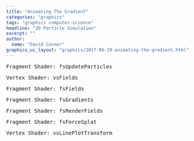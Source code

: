 ```yaml
---
title: "Animating The Gradient"
categories: "graphics"
tags: "graphics computer-science"
headline: "2D Particle Simulation"
excerpt: ""
author:
  name: "David Conner"
graphics_ui_layout: "graphics/2017-06-29-animating-the-gradient.html"
---
```


<pre class="highlight">Fragment Shader: fsUpdateParticles<code id="codeFsUpdateParticles"></code></pre>
<pre class="highlight">Vertex Shader: vsFields<code id="codeVsFields"></code></pre>
<pre class="highlight">Fragment Shader: fsFields<code id="codeFsFields"></code></pre>
<pre class="highlight">Fragment Shader: fsGradients<code id="codeFsGradients"></code></pre>
<pre class="highlight">Fragment Shader: fsRenderFields<code id="codeFsRenderFields"></code></pre>
<pre class="highlight">Fragment Shader: fsForceSplat<code id="codeFsForceSplat"></code></pre>
<pre class="highlight">Vertex Shader: vsLinePlotTransform<code id="codeVsLinePlotTransform"></code></pre>

<script type="x-shader/x-vertex" id="vsPass">
layout(location = 0) in vec3 a_position;
layout(location = 1) in vec2 a_texcoord;

out vec2 v_st;
out vec3 v_position;

void main() {
  v_st = a_texcoord;
  v_position = a_position;
  gl_Position = vec4(a_position, 1.0);
}
</script>

<script type="x-shader/x-vertex" id="fsForceSplat">
uniform vec2 u_resolution;
uniform ivec2 u_particleUv;
uniform float u_rCoefficient;
uniform int u_particleIdLimit;

uniform sampler2D s_particles;

layout(location = 0) out vec4 particleUpdates;

vec2 calcForce(vec2 r, vec2 r2) {
  vec2 dr = r - r2;
  float d = distance(r, r2);
  float rad = atan(dr.y, dr.x);
  return vec2(cos(rad), sin(rad)) / d;
}

void main() {
  ivec2 uv = ivec2(trunc(gl_FragCoord));

  if (uv.x * uv.y + uv.x > u_particleIdLimit) { discard; }
  if (uv == u_particleUv) { discard; }

  vec4 accumulatorParticle = texelFetch(s_particles, uv, 0);
  vec4 particle = texelFetch(s_particles, u_particleUv, 0);

  particleUpdates.xy = u_rCoefficient * calcForce(accumulatorParticle.xy, particle.xy);
}
</script>

<script type="x-shader/x-fragment" id="fsUpdateParticles">
uniform vec2 u_resolution;
uniform vec2 u_fieldResolution;
uniform ivec4 u_randomSeed;
uniform float u_particleSpeed;
uniform vec4 u_deltaTime;
uniform int u_spaceType;
uniform int u_physicsMethod;
uniform bool u_bilinearInterpolation;

uniform isampler2D s_particleRandoms;
uniform sampler2D s_particles;
uniform sampler2D s_particleMomentums;
uniform sampler2D s_particleForceSplat;
uniform sampler2D s_repelField;

#define physicsMethodBrownian 0
#define physicsMethodSplat 1
#define physicsMethodField 2

#define spaceTypeFinite 0
#define spaceTypeWrapped 1
#define spaceTypeInfinite 2

in vec2 v_st;
in vec3 v_position;

layout(location = 0) out ivec4 random;
layout(location = 1) out vec4 particle;
layout(location = 2) out vec4 particleMomentums;
layout(location = 3) out vec4 particleForces;

// TODO: temperature: update another texture with particle velocities
// layout(location = 2) out vec4 particleVelocities

const float maxInt = 2147483647.0;

// because float textures are not texture-filterable in webgl
vec4 bilinearInterpolation(sampler2D s, vec2 rs) {
  vec2 rsOffset = fract(rs);
  vec2 baseCoords = trunc(rs) + vec2(
    rsOffset.x >= 0.5 ? 0.5 : -0.5,
    rsOffset.y >= 0.5 ? 0.5 : -0.5);

  vec2 coords[4];
  coords[0] = baseCoords;
  coords[1] = baseCoords + vec2(1.0, 0.0);
  coords[2] = baseCoords + vec2(0.0, 1.0);
  coords[3] = baseCoords + vec2(1.0, 1.0);

  vec4 texels[4];
  texels[0] = texelFetch(s, ivec2(trunc(coords[0])), 0);
  texels[1] = texelFetch(s, ivec2(trunc(coords[1])), 0);
  texels[2] = texelFetch(s, ivec2(trunc(coords[2])), 0);
  texels[3] = texelFetch(s, ivec2(trunc(coords[3])), 0);

  vec4 color = vec4(0.0, 0.0, 0.0, 0.0);
  for (int i = 0; i < 4; i++) {
    coords[i] = coords[i] - rs;
    float area = abs(coords[i].x * coords[i].y);
    color += area * texels[i];

    //color += texels[i] / 4.0;
    //color += vec4(coords[i] / 4.0, 0.0,0.0);
  }

  // it's returning 0,0,0,1 because the coordinates are off the screen
  // but if that's the case, area should not sum to one and it does
  return color;
}

void main() {
  vec2 uv = gl_FragCoord.xy / u_resolution.xy;

  // =======================================
  // Update Randoms
  // =======================================

  ivec4 randomTexel = texture(s_particleRandoms, uv);

  vec2 texelCoords[4];
  texelCoords[0] = mod(gl_FragCoord.xy + vec2( 0.0, -1.0), u_resolution.xy) / u_resolution.xy;
  texelCoords[1] = mod(gl_FragCoord.xy + vec2( 1.0,  0.0), u_resolution.xy) / u_resolution.xy;
  texelCoords[2] = mod(gl_FragCoord.xy + vec2( 0.0,  1.0), u_resolution.xy) / u_resolution.xy;
  texelCoords[3] = mod(gl_FragCoord.xy + vec2(-1.0,  1.0), u_resolution.xy) / u_resolution.xy;

  ivec4 texels[4];
  texels[0] = texture(s_particleRandoms, texelCoords[0]);
  texels[1] = texture(s_particleRandoms, texelCoords[1]);
  texels[2] = texture(s_particleRandoms, texelCoords[2]);
  texels[3] = texture(s_particleRandoms, texelCoords[3]);

  ivec4 newRandom = u_randomSeed ^ randomTexel ^ texels[0] ^ texels[1] ^ texels[2] ^ texels[3];
  random = newRandom;

  // =======================================
  // Update Physics
  // =======================================

  particle = texture(s_particles, uv);
  particleMomentums = texture(s_particleMomentums, uv);
  vec2 netForce = vec2(0.0, 0.0);

  switch (u_physicsMethod) {

    case physicsMethodBrownian:
      vec4 newRandomFloat = fract(vec4(newRandom) / maxInt + 0.5) - 0.5 ;
      netForce = newRandomFloat.xy;
      break;

    case physicsMethodSplat:
      netForce = texture(s_particleForceSplat, uv).xy;
      break;

    case physicsMethodField:
      //vec4 field = bilinearInterpolation(s_repelField, particleToFieldSpace);
      //vec4 field = texture(s_repelField, (particle.xy + 1.0) / 2.0);

      vec4 field = vec4(0.0, 0.0, 0.0, 0.0);
      vec2 coordOffsets[8];
      coordOffsets[0] = vec2(-1.0, -1.0);
      coordOffsets[1] = vec2(0.0, -1.0);
      coordOffsets[2] = vec2(1.0, -1.0);
      coordOffsets[3] = vec2(-1.0, 0.0);
      // skip the center pixel because values are too high
      coordOffsets[4] = vec2(1.0, 0.0);
      coordOffsets[5] = vec2(-1.0, 1.0);
      coordOffsets[6] = vec2(0.0, 1.0);
      coordOffsets[7] = vec2(1.0, 1.0);
      //coordOffsets[8] = vec2(0.0, 0.0);

      for (int i = 0; i <= 8; i++) {
        if (u_bilinearInterpolation) {
          vec2 particleToFieldSpace = ((particle.xy + 1.0) / 2.0) * u_fieldResolution.xy;
          vec2 coords = particleToFieldSpace.xy + coordOffsets[i];
          field += bilinearInterpolation(s_repelField, coords.xy);
        } else {
          vec2 coords = ((particle.xy + 1.0) / 2.0) + (coordOffsets[i] / u_fieldResolution.xy);
          field += texture(s_repelField, coords);
        }
      }
      field /= 8.0;

      //if (u_bilinearInterpolation) {
      //  vec2 particleToFieldSpace = ((particle.xy + 1.0) / 2.0) * u_fieldResolution.xy;
      //  vec2 coords = particleToFieldSpace.xy;
      //  field += bilinearInterpolation(s_repelField, coords.xy);
      //} else {
      //  vec2 coords = ((particle.xy + 1.0) / 2.0);
      //  field += texture(s_repelField, coords);
      //}

      netForce = vec2(field.x, -field.y);
      break;
  }

  // =======================================
  // Update Particles
  // =======================================
  // TODO: adjust units for u_particleSpeed (and fix in netForce calcs above)

  particleForces = vec4(netForce.xy, 0.0, 0.0);
  particleMomentums.xy += netForce * u_deltaTime.x / 1000.0;
  vec2 particleUpdate = u_particleSpeed * particleMomentums.xy * u_deltaTime.x / 1000.0;

  switch (u_spaceType) {
    case spaceTypeFinite:
      particle.x = particle.x + particleUpdate.x;
      particle.y = particle.y + particleUpdate.y;
      break;
    case spaceTypeWrapped:
      particle.x = mod(particle.x + particleUpdate.x + 1.0, 2.0) - 1.0;
      particle.y = mod(particle.y + particleUpdate.y + 1.0, 2.0) - 1.0;
      break;
    case spaceTypeInfinite:
      particle.x = particle.x + particleUpdate.x;
      particle.y = particle.y + particleUpdate.y;
      break;
  }
}
</script>

<script type="x-shader/x-vertex" id="vsFields">
uniform float u_fieldSize;
uniform float u_rCoefficient;
uniform sampler2D s_particles;

layout(location = 0) in int a_index;

flat out int v_particleId;
out float v_pointSize;
//out vec4 v_position; // not linkable to fsFields ?

const float maxInt = 2147483647.0;

void main()
{
  // textureSize must return ivec & texelFetch must accept ivec
  ivec2 texSize = textureSize(s_particles, 0);

  ivec2 texel = ivec2(a_index % texSize.x, a_index / texSize.x);
  vec4 particle = texelFetch(s_particles, texel, 0);

  v_particleId = a_index;
  v_pointSize = u_fieldSize;

  gl_Position = vec4(particle.x, particle.y, 0.0, 1.0);;
  gl_PointSize = v_pointSize;
}
</script>

<script type="x-shader/x-fragment" id="fsFields">
uniform vec2 u_resolution;
uniform float u_rCoefficient;
uniform sampler2D s_particleMomentums;
uniform bool u_deferGradientCalc;
uniform bool u_circularFieldEffect;
uniform bool u_forceCalcInGlPointSpace;

//in vec4 v_position; // not linkable to fsFields ?
in float v_pointSize;
flat in int v_particleId;

layout(location = 0) out vec4 repelForce;
layout(location = 1) out vec4 repelFieldGradient;

vec2 calculateRForce(vec2 point, vec2 center) {
  vec2 pointOffset = point.xy - center;
  float d = distance(point.xy, center);
  float rad = atan(pointOffset.y, pointOffset.x);
  return vec2(cos(rad), sin(rad)) / d;
}

void main()
{
  if (u_circularFieldEffect && distance(gl_PointCoord.xy, vec2(0.5,0.5)) > 0.5) { discard; }

  vec2 particleCenter = vec2(0.5, 0.5);
  vec2 fieldPoint = gl_PointCoord.xy;
  vec2 delta = vec2(1.0, 1.0);

  if (!u_forceCalcInGlPointSpace) {
     particleCenter *= v_pointSize;
     fieldPoint *= v_pointSize;
  } else {
    // incorrect but causes the shape of the field space to be emphasized
    delta /= v_pointSize;
  }
  vec2 rForce = u_rCoefficient * calculateRForce(fieldPoint, particleCenter);
  repelForce = vec4(rForce.xy, 0.0, 1.0);

  if (!u_deferGradientCalc) {
    vec2 fieldPoint2 = fieldPoint + delta;
    vec2 df = u_rCoefficient * calculateRForce(fieldPoint2.xy, particleCenter) - rForce;

    // jacobian of the vector field
    repelFieldGradient = vec4(
      df.x / delta.x, df.x / delta.y,
      df.y / delta.x, df.y / delta.y);
  }
}
</script>

<script type="x-shader/x-fragment" id="fsGradients">
uniform vec2 u_resolution;
uniform sampler2D s_repelField;
uniform sampler2D s_repelComp;
uniform bool u_forceCalcInGlPointSpace;

// R: (df1/dx)
// G: (df1/dy)
// B: (df2/dx)
// A: (df2/dy)
layout(location = 0) out vec4 repelFieldGradient;

void main() {
  vec2 uv = gl_FragCoord.xy / u_resolution.xy;
  vec2 delta = vec2(1.0, 1.0);

  vec2 uv2 = mod(gl_FragCoord.xy + delta, u_resolution.xy) / u_resolution.xy;
  vec4 df = texture(s_repelField, uv2) - texture(s_repelField, uv);

  // gradient of a vector field (jacobian)
  repelFieldGradient = vec4(
    df.x / delta.x, df.x / delta.y,
    df.y / delta.x, df.y / delta.y);
}
</script>

<script type="x-shader/x-fragment" id="fsRenderFields">
uniform vec2 u_resolution;
uniform float u_rCoefficient;
uniform bool u_fractRenderValues;
uniform bool u_renderMagnitude;
uniform bool u_scaleRenderValues;
uniform int u_renderTexture;
uniform float u_maxFieldLines;

uniform bool u_audioColorShiftEnabled;
uniform vec3 u_audioColorShift;

uniform sampler2D s_repelField;
uniform sampler2D s_repelFieldGradient;

#define renderTextureField 0
#define renderTextureGradient 1
#define renderTexture4Channel 2

out vec4 color;

const float maxIntFloat = 2147483647.0;

void main() {
  vec2 uv = gl_FragCoord.xy / u_resolution.xy;

  vec4 rForce = texture(s_repelField, uv);
  vec4 rGradient = texture(s_repelFieldGradient, uv);

  switch (u_renderTexture) {
    case renderTextureField:
      if (u_renderMagnitude) {
        color = vec4(
          distance(vec2(0.0,0.0), rForce.xy),
          0.0,
          0.0,
          1.0);
      } else {
        color = vec4(
          rForce.x,
          rForce.y,
          0.0,
          1.0);
      }
      break;
    case renderTextureGradient:
      if (u_renderMagnitude) {
        color = vec4(
          4.0 * distance(rGradient.xz, vec2(0.0,0.0)),
          4.0 * distance(rGradient.yw, vec2(0.0,0.0)),
          0.0,
          1.0);
      } else {
        color = vec4(
          4.0 * rGradient.x,
          4.0 * rGradient.z,
          4.0 * rGradient.y,
          1.0);
      }
      break;
    case renderTexture4Channel:
      if (u_renderMagnitude) {
        color = vec4(
          4.0 * distance(rGradient.x, 0.0),
          4.0 * distance(rGradient.z, 0.0),
          4.0 * (distance(rGradient.y, 0.0) * distance(rGradient.w, 0.0)),
          1.0);
      } else {
        color = vec4(
          4.0 * rGradient.x * rGradient.z,
          4.0 * rGradient.z * rGradient.w,
          4.0 * (rGradient.y * rGradient.w),
          1.0);
      }
      break;
  }

  if (u_scaleRenderValues) {
      vec3 scaled = 1.0/(1.0 + exp(-color.xyz));
      color = 10.0 * vec4(scaled - 0.5, 1.0);
  }

  if (u_audioColorShiftEnabled) {
    color = vec4(color.rgb + u_audioColorShift.rgb, 1.0);
  }

  if (u_fractRenderValues) {
    if (u_maxFieldLines > 0.0) {
      color.xyz = clamp(color.xyz, -u_maxFieldLines, u_maxFieldLines);
    }
    color = vec4(fract(color.xyz), 1.0);
  }
}
</script>

<script type="x-shader/x-fragment" id="fsMipmapAggregate">
uniform vec2 resolution;

out vec4 particleMomentum;
out vec4 particleMomentumStats;

out vec4 particleForce;
out vec4 particleForceStats;

void main() {

}
</script>

<script type="x-shader/x-vertex" id="vsLinePlotTransform">
uniform mat4x4 u_projection;
uniform float u_lineWidth;

layout(location = 0) in vec2 a_position;

out vec4 v_positionA;
out vec4 v_positionB;

void main() {
  v_positionA = u_projection * vec4(a_position.x, a_position.y, 0.0, 1.0);
  v_positionB = u_projection * vec4(a_position.x, a_position.y, 0.0, 1.0);

  v_positionA.y += u_lineWidth;
  v_positionB.y -= u_lineWidth;

  gl_Position = v_positionA;
}
</script>

<script type="x-shader/x-vertex" id="fsNull">
out vec4 color;

void main() {

}
</script>

<script type="x-shader/x-fragment" id="vsLinePlot">
layout(location = 0) in vec4 a_position;

out vec3 v_position;

void main() {
  gl_Position = a_position;
}
</script>

<script type="x-shader/x-fragment" id="fsLinePlot">
uniform vec4 u_lineColor;

out vec4 color;

void main() {
  color = u_lineColor;
}
</script>

<script type="x-shader/x-fragment" id="fsParticleAggregatesFilter">
// TODO: add filters for particle aggregates
uniform vec4 ;

uniform vec2 u_resolution;
uniform ivec2 u_particleUv;
uniform int u_particleIdLimit;

uniform sampler2D s_momentums;
uniform sampler2D s_forces;
uniform sampler2D s_deltaForces;

layout(location = 0) out vec4 momentum;
layout(location = 1) out vec4 deltaMomentum;
layout(location = 2) out vec4 force;
layout(location = 3) out vec4 deltaForce;

// TODO: implement a filter for aggregates

void main() {
  ivec2 uv = ivec2(trunc(gl_FragCoord));

  if (uv.x * uv.y + uv.x > u_particleIdLimit) {
    // TODO: replace with 'null' value
    momentum = vec4(0.0, 0.0, 0.0, 0.0);
    deltaMomentum = vec4(0.0, 0.0, 0.0, 0.0);
    force = vec4(0.0, 0.0, 0.0, 0.0);
    deltaForce = vec4(0.0, 0.0, 0.0, 0.0);
  } else {
    momentum = vec4(texelFetch(s_momentums, uv, 0).xy, 0.0, 0.0);
    deltaMomentum = vec4(texelFetch(s_momentums, uv, 0).zw, 0.0, 0.0);
    force = vec4(texelFetch(s_forces, uv, 0));
    deltaForce = vec4(texelFetch(s_deltaForces, uv, 0));
  }
}
</script>

<script type="text/javascript" src="/js/3d/utils/quad.js"></script>
<script type="text/javascript" src="/js/3d/utils/line_plot.js"></script>
<script type="text/javascript" src="/js/3d/utils/mip_reducer.js"></script>
<script type="text/javascript" src="/js/3d/2017-06-29-animating-the-gradient.es6.js"></script>


<script type="text/javascript">
  function pasteShaderToCodeBlock(shaderId, codeBlockId) {
    var shaderCode = document.getElementById(shaderId).textContent;
    var codeBlock = document.getElementById(codeBlockId);
    codeBlock.innerHTML = shaderCode;
    hljs.highlightBlock(codeBlock);
  }

  pasteShaderToCodeBlock('fsUpdateParticles', 'codeFsUpdateParticles');
  pasteShaderToCodeBlock('vsFields', 'codeVsFields');
  pasteShaderToCodeBlock('fsFields', 'codeFsFields');
  pasteShaderToCodeBlock('fsGradients', 'codeFsGradients');
  pasteShaderToCodeBlock('fsRenderFields', 'codeFsRenderFields');
  pasteShaderToCodeBlock('fsForceSplat', 'codeFsForceSplat');
  pasteShaderToCodeBlock('vsLinePlotTransform', 'codeVsLinePlotTransform');
</script>

